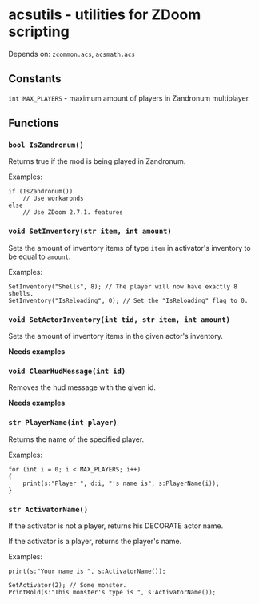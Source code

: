 acsutils - utilities for ZDoom scripting
========================================
Depends on: `zcommon.acs`, `acsmath.acs`

Constants
---------

`int MAX_PLAYERS` - maximum amount of players in Zandronum multiplayer.

Functions
---------

### `bool IsZandronum()`
Returns true if the mod is being played in Zandronum.

Examples:
	
	if (IsZandronum())
		// Use workaronds
	else
		// Use ZDoom 2.7.1. features
		

### `void SetInventory(str item, int amount)`
Sets the amount of inventory items of type `item`
in activator's inventory to be equal to `amount`.

Examples:
	
	SetInventory("Shells", 8); // The player will now have exactly 8 shells.
	SetInventory("IsReloading", 0); // Set the "IsReloading" flag to 0.
	
### `void SetActorInventory(int tid, str item, int amount)`
Sets the amount of inventory items in the given actor's inventory.

**Needs examples**

### `void ClearHudMessage(int id)`
Removes the hud message with the given id.

**Needs examples**

### `str PlayerName(int player)`
Returns the name of the specified player.

Examples:

	for (int i = 0; i < MAX_PLAYERS; i++)
	{
		print(s:"Player ", d:i, "'s name is", s:PlayerName(i));
	}

### `str ActivatorName()`
If the activator is not a player, returns his DECORATE actor name.

If the activator is a player, returns the player's name.

Examples:

	print(s:"Your name is ", s:ActivatorName());
	
	SetActivator(2); // Some monster.
	PrintBold(s:"This monster's type is ", s:ActivatorName());
